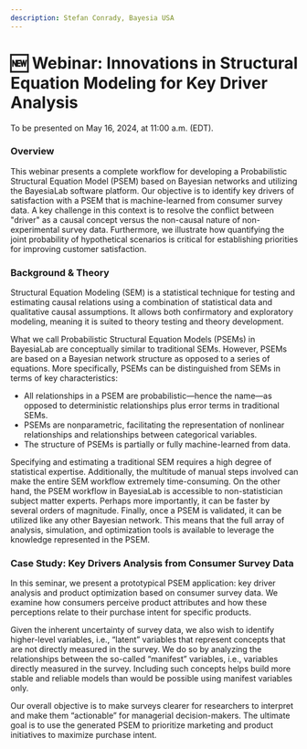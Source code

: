 ```yaml
---
description: Stefan Conrady, Bayesia USA
---
```


# 🆕 Webinar: Innovations in Structural Equation Modeling for Key Driver Analysis

To be presented on May 16, 2024, at 11:00 a.m. (EDT).

### Overview&#x20;

This webinar presents a complete workflow for developing a Probabilistic Structural Equation Model (PSEM) based on Bayesian networks and utilizing the BayesiaLab software platform. Our objective is to identify key drivers of satisfaction with a PSEM that is machine-learned from consumer survey data. A key challenge in this context is to resolve the conflict between "driver" as a causal concept versus the non-causal nature of non-experimental survey data. Furthermore, we illustrate how quantifying the joint probability of hypothetical scenarios is critical for establishing priorities for improving customer satisfaction.

### Background & Theory&#x20;

Structural Equation Modeling (SEM) is a statistical technique for testing and estimating causal relations using a combination of statistical data and qualitative causal assumptions. It allows both confirmatory and exploratory modeling, meaning it is suited to theory testing and theory development.

What we call Probabilistic Structural Equation Models (PSEMs) in BayesiaLab are conceptually similar to traditional SEMs. However, PSEMs are based on a Bayesian network structure as opposed to a series of equations. More specifically, PSEMs can be distinguished from SEMs in terms of key characteristics:

* All relationships in a PSEM are probabilistic—hence the name—as opposed to deterministic relationships plus error terms in traditional SEMs.
* PSEMs are nonparametric, facilitating the representation of nonlinear relationships and relationships between categorical variables.
* The structure of PSEMs is partially or fully machine-learned from data.

Specifying and estimating a traditional SEM requires a high degree of statistical expertise. Additionally, the multitude of manual steps involved can make the entire SEM workflow extremely time-consuming. On the other hand, the PSEM workflow in BayesiaLab is accessible to non-statistician subject matter experts. Perhaps more importantly, it can be faster by several orders of magnitude. Finally, once a PSEM is validated, it can be utilized like any other Bayesian network. This means that the full array of analysis, simulation, and optimization tools is available to leverage the knowledge represented in the PSEM.

### Case Study: Key Drivers Analysis from Consumer Survey Data&#x20;

In this seminar, we present a prototypical PSEM application: key driver analysis and product optimization based on consumer survey data. We examine how consumers perceive product attributes and how these perceptions relate to their purchase intent for specific products.

Given the inherent uncertainty of survey data, we also wish to identify higher-level variables, i.e., “latent” variables that represent concepts that are not directly measured in the survey. We do so by analyzing the relationships between the so-called “manifest” variables, i.e., variables directly measured in the survey. Including such concepts helps build more stable and reliable models than would be possible using manifest variables only.

Our overall objective is to make surveys clearer for researchers to interpret and make them “actionable” for managerial decision-makers. The ultimate goal is to use the generated PSEM to prioritize marketing and product initiatives to maximize purchase intent.
